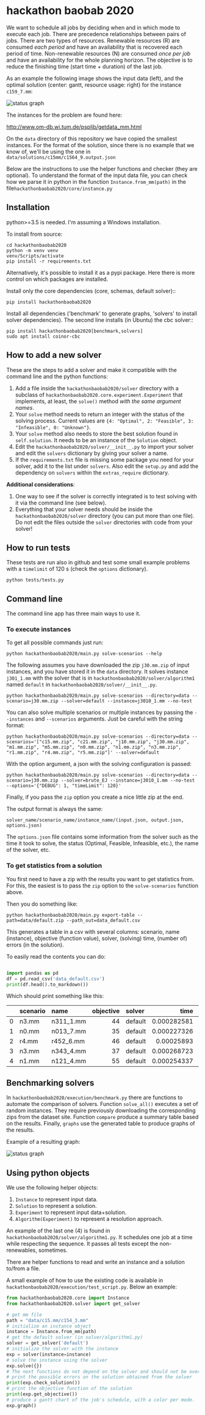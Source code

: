 # hackathon baobab 2020

We want to schedule all jobs by deciding when and in which mode to execute each job. There are precedence relationships between pairs of jobs. There are two types of resources. Renewable resources (R) are consumed *each period* and have an availability that is recovered each period of time. Non-renewable resources (N) are consumed *once per job* and have an availability for the whole planning horizon.
The objective is to reduce the finishing time (start time + duration) of the last job.

As an example the following image shows the input data (left), and the optimal solution (center: gantt, resource usage: right) for the instance `c159_7.mm`:

![status graph](img/c159_7.mm.png)


The instances for the problem are found here:

http://www.om-db.wi.tum.de/psplib/getdata_mm.html

On the `data` directory of this repository we have copied the smallest instances.
For the format of the solution, since there is no example that we know of, we'll be using the one in `data/solutions/c15mm/c1564_9.output.json`

Below are the instructions to use the helper functions and checker (they are optional).
To understand the format of the input data file, you can check how we parse it in python in the function `Instance.from_mm(path)` in the file`hackathonbaobab2020/core/instance.py`

## Installation

python>=3.5 is needed. I'm assuming a Windows installation.

To install from source:

```
cd hackathonbaobab2020
python -m venv venv
venv/Scripts/activate
pip install -r requirements.txt
```

Alternatively, it's possible to install it as a pypi package.
Here there is more control on which packages are installed.

Install only the core dependencies (core, schemas, default solver)::

```
pip install hackathonbaobab2020
```

Install all dependencies ('benchmark' to generate graphs, 'solvers' to install solver dependencies). The second line installs (in Ubuntu) the cbc solver::

```
pip install hackathonbaobab2020[benchmark,solvers]
sudo apt install coinor-cbc
```

## How to add a new solver

These are the steps to add a solver and make it compatible with the command line and the python functions:

1. Add a file inside the `hackathonbaobab2020/solver` directory with a subclass of `hackathonbaobab2020.core.experiment.Experiment` that implements, at least, the `solve()` method *with the same argument names*.
1. Your `solve` method needs to return an integer with the status of the solving process. Current values are `{4: "Optimal", 2: "Feasible", 3: "Infeasible", 0: "Unknown"}`.
1. Your `solve` method also needs to store the best solution found in `self.solution`. It needs to be an instance of the `Solution` object.
1. Edit the `hackathonbaobab2020/solver/__init__.py` to import your solver and edit the `solvers` dictionary by giving your solver a name.
1. If the `requirements.txt` file is missing some package you need for your solver, add it to the list under `solvers`. Also edit the `setup.py` and add the dependency on `solvers` within the `extras_require` dictionary.

**Additional considerations**:

1. One way to see if the solver is correctly integrated is to test solving with it via the command line (see below).
2. Everything that your solver needs should be inside the `hackathonbaobab2020/solver` directory (you can put more than one file). Do not edit the files outside the `solver` directories with code from your solver!

## How to run tests

These tests are run also in github and test some small example problems with a `timelimit` of 120 s (check the `options` dictionary).
```
python tests/tests.py 
 ```

## Command line

The command line app has three main ways to use it.

### To execute instances

To get all possible commands just run:

    python hackathonbaobab2020/main.py solve-scenarios --help

The following assumes you have downloaded the zip `j30.mm.zip` of input instances, and you have stored it in the `data` directory. It solves instance `j301_1.mm` with the solver that is in `hackathonbaobab2020/solver/algorithm1` named `default` in `hackathonbaobab2020/solver/__init__.py`.
    
    python hackathonbaobab2020/main.py solve-scenarios --directory=data --scenario=j30.mm.zip --solver=default --instance=j3010_1.mm --no-test

You can also solve multiple scenarios or multiple instances by passing the `--instances` and `--scenarios` arguments. Just be careful with the string format:

    python hackathonbaobab2020/main.py solve-scenarios --directory=data --scenarios='["c15.mm.zip", "c21.mm.zip", "j10.mm.zip", "j30.mm.zip", "m1.mm.zip", "m5.mm.zip", "n0.mm.zip", "n1.mm.zip", "n3.mm.zip", "r1.mm.zip", "r4.mm.zip", "r5.mm.zip"]' --solver=default

With the option argument, a json with the solving configuration is passed:

    python hackathonbaobab2020/main.py solve-scenarios --directory=data --scenario=j30.mm.zip --solver=brute_EJ --instance=j3010_1.mm --no-test --options='{"DEBUG": 1, "timeLimit": 120}'

Finally, if you pass the `zip` option you create a nice little zip at the end.

The output format is always the same:

    solver_name/scenario_name/instance_name/(input.json, output.json, options.json)

The `options.json` file contains some information from the solver such as the time it took to solve, the status (Optimal, Feasible, Infeasible, etc.), the name of the solver, etc.

### To get statistics from a solution

You first need to have a zip with the results you want to get statistics from. For this, the easiest is to pass the `zip` option to the `solve-scenarios` function above.

Then you do something like:

    python hackathonbaobab2020/main.py export-table --path=data/default.zip --path_out=data_default.csv

This generates a table in a csv with several columns: scenario, name (instance), objective (function value), solver, (solving) time, (number of) errors (in the solution).

To easily read the contents you can do:

```python

import pandas as pd
df = pd.read_csv('data_default.csv')
print(df.head().to_markdown())

```

Which should print something like this:

|    | scenario   | name      |   objective | solver   |        time |   errors |
|---:|:-----------|:----------|------------:|:---------|------------:|---------:|
|  0 | n3.mm      | n311_1.mm |          44 | default  | 0.000282581 |        1 |
|  1 | n0.mm      | n013_7.mm |          35 | default  | 0.000227326 |        0 |
|  2 | r4.mm      | r452_6.mm |          46 | default  | 0.00025893  |        1 |
|  3 | n3.mm      | n343_4.mm |          37 | default  | 0.000268723 |        1 |
|  4 | n1.mm      | n121_4.mm |          55 | default  | 0.000254337 |        0 |

## Benchmarking solvers

In `hackathonbaobab2020/execution/benchmark.py` there are functions to automate the comparison of solvers. Function `solve_all()` executes a set of random instances. They require previously downloading the corresponding zips from the dataset site. Function `compare` produce a summary table based on the results. Finally, `graphs` use the generated table to produce graphs of the results.

Example of a resulting graph:

![status graph](img/status.png)

## Using python objects

We use the following helper objects:

1. `Instance` to represent input data.
2. `Solution` to represent a solution.
3. `Experiment` to represent input data+solution.
4. `Algorithm(Experiment)` to represent a resolution approach.

An example of the last one (4) is found in `hackathonbaobab2020/solver/algorithm1.py`. It schedules one job at a time while respecting the sequence. It passes all tests except the non-renewables, sometimes.

There are helper functions to read and write an instance and a solution to/from a file.

A small example of how to use the existing code is available in `hackathonbaobab2020/execution/test_script.py`.
Below an example:

```python
from hackathonbaobab2020.core import Instance
from hackathonbaobab2020.solver import get_solver

# get mm file
path = "data/c15.mm/c154_3.mm"
# initialize an instance object
instance = Instance.from_mm(path)
# get the default solver (in solver/algorithm1.py)
solver = get_solver('default')
# initialize the solver with the instance
exp = solver(instance=instance)
# solve the instance using the solver
exp.solve({})
# The next functions do not depend on the solver and should not be overwritten:
# print the possible errors on the solution obtained from the solver
print(exp.check_solution())
# print the objective function of the solution
print(exp.get_objective())
# produce a gantt chart of the job's schedule, with a color per mode.
exp.graph()
```






